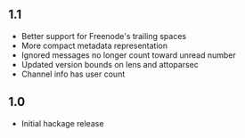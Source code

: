 1.1
---
* Better support for Freenode's trailing spaces
* More compact metadata representation
* Ignored messages no longer count toward unread number
* Updated version bounds on lens and attoparsec
* Channel info has user count

1.0
---
* Initial hackage release
